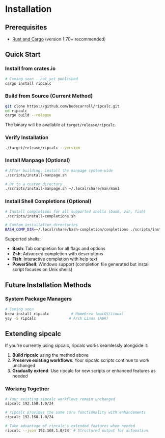 # Installation

## Prerequisites

- [Rust and Cargo](https://www.rust-lang.org/tools/install) (version 1.70+ recommended)

## Quick Start

### Install from crates.io
```bash
# Coming soon - not yet published
cargo install ripcalc
```

### Build from Source (Current Method)
```bash
git clone https://github.com/bedecarroll/ripcalc.git
cd ripcalc
cargo build --release
```

The binary will be available at `target/release/ripcalc`.

### Verify Installation
```bash
./target/release/ripcalc --version
```

### Install Manpage (Optional)
```bash
# After building, install the manpage system-wide
./scripts/install-manpage.sh

# Or to a custom directory
./scripts/install-manpage.sh ~/.local/share/man/man1
```

### Install Shell Completions (Optional)
```bash
# Install completions for all supported shells (bash, zsh, fish)
./scripts/install-completions.sh

# Custom installation directories
BASH_COMP_DIR=~/.local/share/bash-completion/completions ./scripts/install-completions.sh
```

Supported shells:
- **Bash**: Tab completion for all flags and options
- **Zsh**: Advanced completion with descriptions
- **Fish**: Interactive completion with help text
- **PowerShell**: Windows support (completion file generated but install script focuses on Unix shells)

## Future Installation Methods

### System Package Managers
```bash
# Coming soon
brew install ripcalc          # Homebrew (macOS/Linux)
yay -S ripcalc               # Arch Linux (AUR)
```

## Extending sipcalc

If you're currently using sipcalc, ripcalc works seamlessly alongside it:

1. **Build ripcalc** using the method above
2. **Preserve existing workflows**: Your sipcalc scripts continue to work unchanged
3. **Gradually extend**: Use ripcalc for new scripts or enhanced features as needed

### Working Together

```bash
# Your existing sipcalc workflows remain unchanged
sipcalc 192.168.1.0/24

# ripcalc provides the same core functionality with enhancements
ripcalc 192.168.1.0/24

# Take advantage of ripcalc's extended features when needed
ripcalc --json 192.168.1.0/24  # Structured output for automation
```
